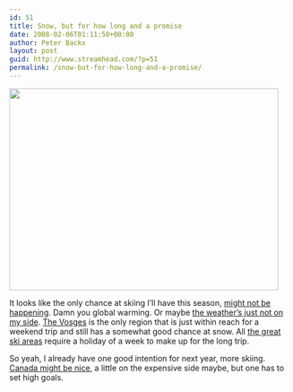 ```yaml
---
id: 51
title: Snow, but for how long and a promise
date: 2008-02-06T01:11:50+00:00
author: Peter Backx
layout: post
guid: http://www.streamhead.com/?p=51
permalink: /snow-but-for-how-long-and-a-promise/
---
```

<img src="http://ns34111.ovh.net/~gerardme/upload/webcam/image08-02-06_09-00-00-67.jpg" height="360" width="480" />

It looks like the only chance at skiing I&#8217;ll have this season, [might not be happening](http://www.gerardmer-ski.com/). Damn you global warming. Or maybe [the weather&#8217;s just not on my side](http://www.weather.com/outlook/travel/businesstraveler/tenday/FRXX0525?from=hrly_topnav_business). [The Vosges](http://en.wikipedia.org/wiki/Vosges) is the only region that is just within reach for a weekend trip and still has a somewhat good chance at snow. All [the great ski areas](http://www.skifrance.fr/) require a holiday of a week to make up for the long trip.

So yeah, I already have one good intention for next year, more skiing. [Canada might be nice](http://www.skicanada.org/site/index.cfm), a little on the expensive side maybe, but one has to set high goals.

<!-- AddThis Advanced Settings generic via filter on the_content -->

<!-- AddThis Share Buttons generic via filter on the_content -->